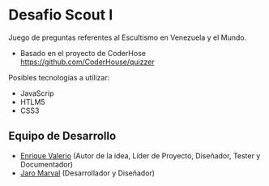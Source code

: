 Desafio Scout I
===

Juego de preguntas referentes al Escultismo en Venezuela y el Mundo.
* Basado en el proyecto de CoderHose https://github.com/CoderHouse/quizzer

Posibles tecnologias a utilizar:
* JavaScrip
* HTLM5
* CSS3

## Equipo de Desarrollo
* [Enrique Valerio](comisionado.falcon@gmail.com) (Autor de la idea, Líder de Proyecto, Diseñador, Tester y Documentador)
* [Jaro Marval](jampgold@gmail.com) (Desarrollador y Diseñador)